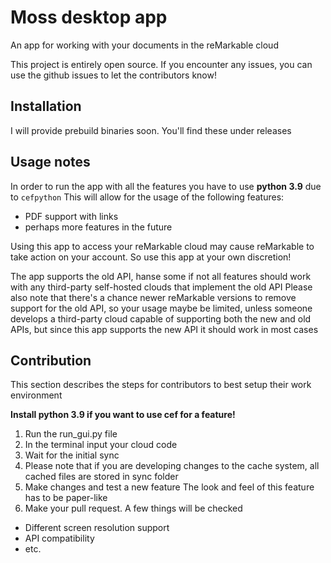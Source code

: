 # Moss desktop app
An app for working with your documents in the reMarkable cloud

This project is entirely open source.
If you encounter any issues, you can use the github issues to let the contributors know! 

## Installation
I will provide prebuild binaries soon.
You'll find these under releases

## Usage notes
In order to run the app with all the features
you have to use **python 3.9** due to `cefpython`
This will allow for the usage of the following features:
- PDF support with links
- perhaps more features in the future

Using this app to access your reMarkable cloud
may cause reMarkable to take action on your account.
So use this app at your own discretion! 

The app supports the old API, 
hanse some if not all features should work with
any third-party self-hosted clouds that implement the old API
Please also note that there's a chance newer reMarkable
versions to remove support for the old API, so your usage maybe be limited, 
unless someone develops a third-party cloud capable of supporting both the new and old APIs, 
but since this app supports the new API it should work in most cases

## Contribution
This section describes the steps for contributors to best setup their work environment

**Install python 3.9 if you want to use cef for a feature!**

1. Run the run_gui.py file
2. In the terminal input your cloud code
3. Wait for the initial sync
4. Please note that if you are developing changes to the cache system, all cached files are stored in sync folder
5. Make changes and test a new feature
The look and feel of this feature has to be paper-like
6. Make your pull request.
A few things will be checked
- Different screen resolution support
- API compatibility
- etc.
